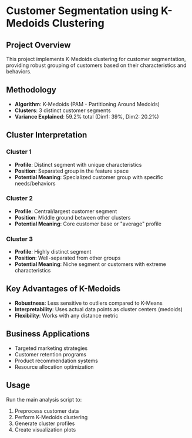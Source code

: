 # Customer Segmentation using K-Medoids Clustering

## Project Overview
This project implements K-Medoids clustering for customer segmentation, providing robust grouping of customers based on their characteristics and behaviors.

## Methodology
- **Algorithm**: K-Medoids (PAM - Partitioning Around Medoids)
- **Clusters**: 3 distinct customer segments
- **Variance Explained**: 59.2% total (Dim1: 39%, Dim2: 20.2%)

## Cluster Interpretation

### Cluster 1
- **Profile**: Distinct segment with unique characteristics
- **Position**: Separated group in the feature space
- **Potential Meaning**: Specialized customer group with specific needs/behaviors

### Cluster 2 
- **Profile**: Central/largest customer segment
- **Position**: Middle ground between other clusters
- **Potential Meaning**: Core customer base or "average" profile

### Cluster 3
- **Profile**: Highly distinct segment
- **Position**: Well-separated from other groups
- **Potential Meaning**: Niche segment or customers with extreme characteristics

## Key Advantages of K-Medoids
- **Robustness**: Less sensitive to outliers compared to K-Means
- **Interpretability**: Uses actual data points as cluster centers (medoids)
- **Flexibility**: Works with any distance metric

## Business Applications
- Targeted marketing strategies
- Customer retention programs
- Product recommendation systems
- Resource allocation optimization

## Usage
Run the main analysis script to:
1. Preprocess customer data
2. Perform K-Medoids clustering
3. Generate cluster profiles
4. Create visualization plots
